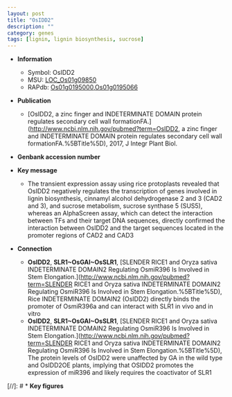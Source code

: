 ```yaml
---
layout: post
title: "OsIDD2"
description: ""
category: genes
tags: [lignin, lignin biosynthesis, sucrose]
---
```


* **Information**  
    + Symbol: OsIDD2  
    + MSU: [LOC_Os01g09850](http://rice.uga.edu/cgi-bin/ORF_infopage.cgi?orf=LOC_Os01g09850)  
    + RAPdb: [Os01g0195000](https://rapdb.dna.affrc.go.jp/locus/?name=Os01g0195000),[Os01g0195066](https://rapdb.dna.affrc.go.jp/locus/?name=Os01g0195066)  

* **Publication**  
    + [OsIDD2, a zinc finger and INDETERMINATE DOMAIN protein regulates secondary cell wall formationFA.](http://www.ncbi.nlm.nih.gov/pubmed?term=OsIDD2, a zinc finger and INDETERMINATE DOMAIN protein regulates secondary cell wall formationFA.%5BTitle%5D), 2017, J Integr Plant Biol.

* **Genbank accession number**  

* **Key message**  
    + The transient expression assay using rice protoplasts revealed that OsIDD2 negatively regulates the transcription of genes involved in lignin biosynthesis, cinnamyl alcohol dehydrogenase 2 and 3 (CAD2 and 3), and sucrose metabolism, sucrose synthase 5 (SUS5), whereas an AlphaScreen assay, which can detect the interaction between TFs and their target DNA sequences, directly confirmed the interaction between OsIDD2 and the target sequences located in the promoter regions of CAD2 and CAD3

* **Connection**  
    + __OsIDD2__, __SLR1~OsGAI~OsSLR1__, [SLENDER RICE1 and Oryza sativa INDETERMINATE DOMAIN2 Regulating OsmiR396 Is Involved in Stem Elongation.](http://www.ncbi.nlm.nih.gov/pubmed?term=SLENDER RICE1 and Oryza sativa INDETERMINATE DOMAIN2 Regulating OsmiR396 Is Involved in Stem Elongation.%5BTitle%5D),  Rice INDETERMINATE DOMAIN2 (OsIDD2) directly binds the promoter of OsmiR396a and can interact with SLR1 in vivo and in vitro
    + __OsIDD2__, __SLR1~OsGAI~OsSLR1__, [SLENDER RICE1 and Oryza sativa INDETERMINATE DOMAIN2 Regulating OsmiR396 Is Involved in Stem Elongation.](http://www.ncbi.nlm.nih.gov/pubmed?term=SLENDER RICE1 and Oryza sativa INDETERMINATE DOMAIN2 Regulating OsmiR396 Is Involved in Stem Elongation.%5BTitle%5D),  The protein levels of OsIDD2 were unaffected by GA in the wild type and OsIDD2OE plants, implying that OSIDD2 promotes the expression of miR396 and likely requires the coactivator of SLR1

[//]: # * **Key figures**  



